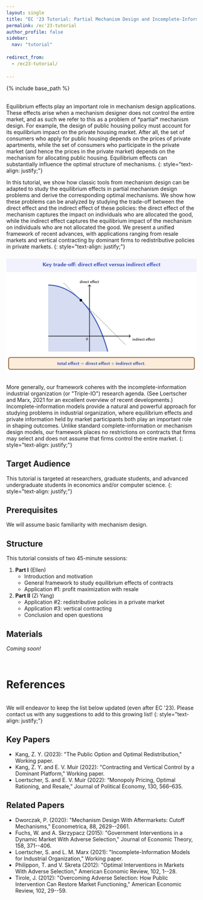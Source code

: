 ```yaml
---
layout: single
title: "EC '23 Tutorial: Partial Mechanism Design and Incomplete-Information Industrial Organization"
permalink: /ec'23-tutorial
author_profile: false
sidebar:
  nav: "tutorial"

redirect_from:
  - /ec23-tutorial/

---
```


{% include base_path %}

<br>
Equilibrium effects play an important role in mechanism design applications. These effects arise when a mechanism designer does not control the entire market, and as such we refer to this as a problem of *partial* mechanism design. For example, the design of public housing policy must account for its equilibrium impact on the private housing market. After all, the set of consumers who apply for public housing depends on the prices of private apartments, while the set of consumers who participate in the private market (and hence the prices in the private market) depends on the mechanism for allocating public housing. Equilibrium effects can substantially influence the optimal structure of mechanisms.  
{: style="text-align: justify;"} 

In this tutorial, we show how classic tools from mechanism design can be adapted to study the equilibrium effects in partial mechanism design problems and derive the corresponding optimal mechanisms. We show how these problems can be analyzed by studying the trade-off between the direct effect and the indirect effect of these policies: the direct effect of the mechanism captures the impact on individuals who are allocated the good, while the indirect effect captures the equilibrium impact of the mechanism on individuals who are not allocated the good. We present a unified framework of recent advances, with applications ranging from resale markets and vertical contracting by dominant firms to redistributive policies in private markets. 
{: style="text-align: justify;"}  

<img src="images/tradeoff.png"
     alt="Trade-off between the direct effect and the indirect effect"
     style="float: left; margin-bottom: 30px; margin-top: 10px;" />

<br>
More generally, our framework coheres with the incomplete-information industrial organization (or "Triple-IO") research agenda. (See <a href="https://people.duke.edu/~marx/bio/papers/ESMChapter.pdf" style="text-decoration:none">Loertscher and Marx, 2021</a> for an excellent overview of recent developments.) Incomplete-information models provide a natural and powerful approach for studying problems in industrial organization, where equilibrium effects and private information held by market participants both play an important role in shaping outcomes. Unlike standard complete-information or mechanism design models, our framework places no restrictions on contracts that firms may select and does not assume that firms control the entire market.
{: style="text-align: justify;"}

## Target Audience

This tutorial is targeted at researchers, graduate students, and advanced undergraduate students in economics and/or computer science.
{: style="text-align: justify;"} 

## Prerequisites

We will assume basic familiarity with mechanism design.

## Structure

This tutorial consists of two 45-minute sessions:

1. **Part I** (<a href="https://ellenmuir.net" style="text-decoration:none">Ellen</a>)
   - Introduction and motivation
   - General framework to study equilibrium effects of contracts
   - Application #1: profit maximization with resale   
2. **Part II** (<a href="https://ziyangkang.com" style="text-decoration:none">Zi Yang</a>)
   - Application #2: redistributive policies in a private market
   - Application #3: vertical contracting
   - Conclusion and open questions

## Materials

*Coming soon!*

<br>

# References 

<br>
We will endeavor to keep the list below updated (even after EC '23).  Please contact us with any suggestions to add to this growing list!
{: style="text-align: justify;"} 

## Key Papers

- <a href="/files/jmp.pdf" style="text-decoration:none">Kang, Z. Y. (2023): "The Public Option and Optimal Redistribution," Working paper.</a>
- <a href="/files/contracting.pdf" style="text-decoration:none">Kang, Z. Y. and E. V. Muir (2022): "Contracting and Vertical Control by a Dominant Platform," Working paper.</a>
- <a href="https://www.journals.uchicago.edu/doi/abs/10.1086/717894" style="text-decoration:none">Loertscher, S. and E. V. Muir (2022): “Monopoly Pricing, Optimal Rationing, and Resale,” Journal of
Political Economy, 130, 566–635.</a>

## Related Papers

- <a href="https://onlinelibrary.wiley.com/doi/full/10.3982/ECTA15768" style="text-decoration:none">Dworczak, P. (2020): "Mechanism Design With Aftermarkets: Cutoff Mechanisms," Econometrica, 88, 2629--2661.</a>
- <a href="https://doi.org/10.1016/j.jet.2015.04.009" style="text-decoration:none">Fuchs, W. and A. Skrzypacz (2015): "Government Interventions in a Dynamic Market With Adverse Selection," Journal of Economic Theory, 158, 371--406.</a>
- <a href="https://people.duke.edu/~marx/bio/papers/ESMChapter.pdf" style="text-decoration:none">Loertscher, S. and L. M. Marx (2021): "Incomplete-Information Models for Industrial Organization," Working paper.</a>
- <a href="http://www.aeaweb.org/articles.php?doi=10.1257/aer.102.1.1" style="text-decoration:none">Philippon, T. and V. Skreta (2012): "Optimal Interventions in Markets With Adverse Selection," American Economic Review, 102, 1--28.</a>
- <a href="https://www.aeaweb.org/articles?id=10.1257/aer.102.1.29" style="text-decoration:none">Tirole, J. (2012): "Overcoming Adverse Selection: How Public Intervention Can Restore Market Functioning," American Economic Review, 102, 29--59.</a>
